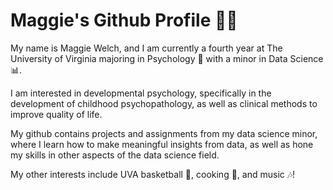 # Maggie's Github Profile 👩‍💻

My name is Maggie Welch, and I am currently a fourth year at The University of Virginia majoring in Psychology 🧠 with a minor in Data Science 📊. 

I am interested in developmental psychology, specifically in the development of childhood psychopathology, as well as clinical methods to improve quality of life. 

My github contains projects and assignments from my data science minor, where I learn how to make meaningful insights from data, as well as hone my skills in other aspects of the data science field. 

My other interests include UVA basketball 🏀, cooking 🥗, and music 🎶!

